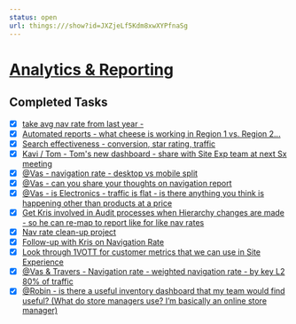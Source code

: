 ```yaml
---
status: open
url: things:///show?id=JXZjeLf5Kdm8xwXYPfnaSg
---
```


# [Analytics & Reporting](things:///show?id=JXZjeLf5Kdm8xwXYPfnaSg)

## Completed Tasks

- [x] [take avg nav rate from last year -](things:///show?id=8QLzeKbTVxKHjysba79weF)
- [x] [Automated reports - what cheese is working in Region 1 vs. Region 2... ](things:///show?id=9T5gsrftppywyUqgEvXdPY)
- [x] [Search effectiveness - conversion, star rating, traffic](things:///show?id=LtwbE6kpUnRnzYZgAx5C8D)
- [x] [Kavi / Tom - Tom's new dashboard - share with Site Exp team at next Sx meeting ](things:///show?id=G3nHWiDM7YPoy94JxzzQaA)
- [x] [@Vas - navigation rate - desktop vs mobile split](things:///show?id=EVFpztVB5q12n6uXU7W4qK)
- [x] [@Vas - can you share your thoughts on navigation report](things:///show?id=6fMCrANLoEBXvgGS9atGQ2)
- [x] [@Vas - is Electronics - traffic is flat - is there anything you think is happening other than products at a price](things:///show?id=VWpKvPorGfnSbaNkXtjhzx)
- [x] [Get Kris involved in Audit processes when Hierarchy changes are made - so he can re-map to report like for like nav rates](things:///show?id=4YHqdLHLu7zrHuAZ51V7iT)
- [x] [Nav rate clean-up project](things:///show?id=Uavb6ADvyFGDDq6J45MvEb)
- [x] [Follow-up with Kris on Navigation Rate](things:///show?id=Jf1PAZS7nSZSToyw3qvxku)
- [x] [Look through 1VOTT for customer metrics that we can use in Site Experience ](things:///show?id=GEAqdBHxHkkehdHweBzB2G)
- [x] [@Vas & Travers - Navigation rate - weighted navigation rate - by key L2 80% of traffic ](things:///show?id=LDo7tSfgC4r2HHtUNsM36q)
- [x] [@Robin - is there a useful inventory dashboard that my team would find useful? (What do store managers use? I’m basically an online store manager)](things:///show?id=NzheV3HN2u3ftTmuaGNQoV)